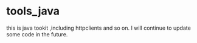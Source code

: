 # tools_java
this is java tookit ,including httpclients and so on. I will continue to update some code in the future.
